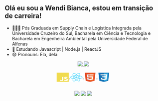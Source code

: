 ## Olá eu sou a Wendi Bianca, estou em transição de carreira!

- 👩🏻‍🎓 Pós Graduada em Supply Chain e Logística Integrada pela Universidade Cruzeiro do Sul, Bacharela em Ciência e Tecnologia e Bacharela em Engenheira Ambiental pela Universidade Federal de Alfenas
- 🌱 Estudando Javascript | Node.js | ReactJS 
- 😄 Pronouns: Ela, dela


<div align="center">
  <a href="https://github.com/wendibianca">
  <img height="180em" src="https://github-readme-stats.vercel.app/api?username=wendibianca&show_icons=true&theme=tokyonight&include_all_commits=true&count_private=true"/>
  <img height="180em" src="https://github-readme-stats.vercel.app/api/top-langs/?username=wendibianca&layout=compact&langs_count=7&theme=tokyonight"/>

<div style="display: inline_block"><br>
  <img align="center" alt="Wendi-Js" height="30" width="40" src="https://raw.githubusercontent.com/devicons/devicon/master/icons/javascript/javascript-plain.svg">
  <img align="center" alt="Wendi-React" height="30" width="40" src="https://raw.githubusercontent.com/devicons/devicon/master/icons/react/react-original.svg">
  <img align="center" alt="Wendi-HTML" height="30" width="40" src="https://raw.githubusercontent.com/devicons/devicon/master/icons/html5/html5-original.svg">
  <img align="center" alt="Wendi-CSS" height="30" width="40" src="https://raw.githubusercontent.com/devicons/devicon/master/icons/css3/css3-original.svg">

</div>

##
 
<div> 
  <a href="https://www.instagram.com/wendibianca" target="_blank"><img src="https://img.shields.io/badge/-Instagram-%23E4405F?style=for-the-badge&logo=instagram&logoColor=white" target="_blank"></a>
  <a href = "wendi.bianca@gmail.com"><img src="https://img.shields.io/badge/-Gmail-%23333?style=for-the-badge&logo=gmail&logoColor=white" target="_blank"></a>
  <a href="https://br.linkedin.com/in/wendi-bianca" target="_blank"><img src="https://img.shields.io/badge/-LinkedIn-%230077B5?style=for-the-badge&logo=linkedin&logoColor=white" target="_blank"></a> 
